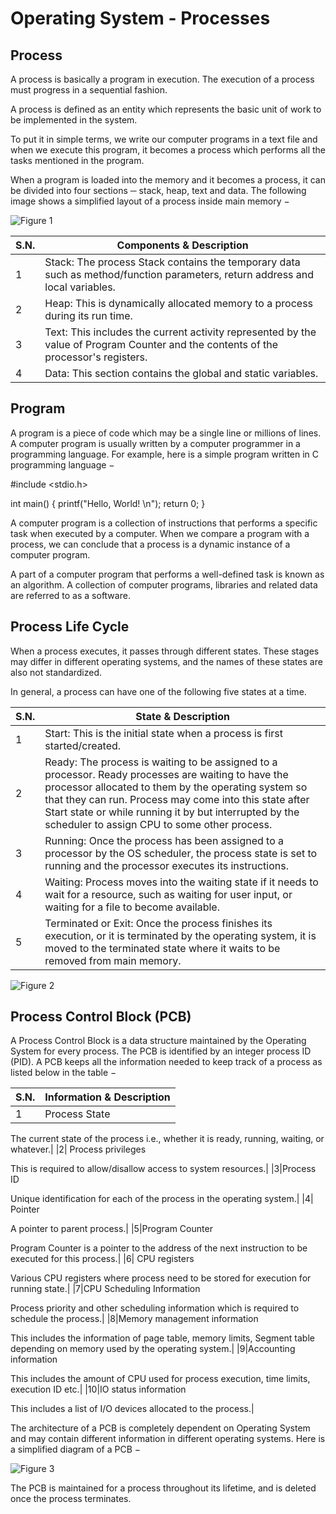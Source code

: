 # Operating System - Processes

## Process
A process is basically a program in execution. The execution of a process must progress in a sequential fashion.

A process is defined as an entity which represents the basic unit of work to be implemented in the system.

To put it in simple terms, we write our computer programs in a text file and when we execute this program, it becomes a process which performs all the tasks mentioned in the program.

When a program is loaded into the memory and it becomes a process, it can be divided into four sections ─ stack, heap, text and data. The following image shows a simplified layout of a process inside main memory −

![Figure 1](https://github.com/lacie-life/Robot/blob/master/Operating-System/6-Processes/process_components.jpg?raw=true)

|S.N.|Components & Description|
|----|------------------------|
|1|Stack: The process Stack contains the temporary data such as method/function parameters, return address and local variables.|
|2|Heap: This is dynamically allocated memory to a process during its run time.|
|3|Text: This includes the current activity represented by the value of Program Counter and the contents of the processor's registers.|
|4|Data: This section contains the global and static variables.|

## Program
A program is a piece of code which may be a single line or millions of lines. A computer program is usually written by a computer programmer in a programming language. For example, here is a simple program written in C programming language −

#include <stdio.h>

int main() {
   printf("Hello, World! \n");
   return 0;
}

A computer program is a collection of instructions that performs a specific task when executed by a computer. When we compare a program with a process, we can conclude that a process is a dynamic instance of a computer program.

A part of a computer program that performs a well-defined task is known as an algorithm. A collection of computer programs, libraries and related data are referred to as a software.

## Process Life Cycle
When a process executes, it passes through different states. These stages may differ in different operating systems, and the names of these states are also not standardized.

In general, a process can have one of the following five states at a time.

|S.N.|State & Description|
|----|-------------------|
|1|Start: This is the initial state when a process is first started/created.|
|2|Ready: The process is waiting to be assigned to a processor. Ready processes are waiting to have the processor allocated to them by the operating system so that they can run. Process may come into this state after Start state or while running it by but interrupted by the scheduler to assign CPU to some other process.|
|3|Running: Once the process has been assigned to a processor by the OS scheduler, the process state is set to running and the processor executes its instructions.|
|4|Waiting: Process moves into the waiting state if it needs to wait for a resource, such as waiting for user input, or waiting for a file to become available.|
|5|Terminated or Exit: Once the process finishes its execution, or it is terminated by the operating system, it is moved to the terminated state where it waits to be removed from main memory.|

![Figure 2](https://github.com/lacie-life/Robot/blob/master/Operating-System/6-Processes/process_state.jpg?raw=true)

## Process Control Block (PCB)
A Process Control Block is a data structure maintained by the Operating System for every process. The PCB is identified by an integer process ID (PID). A PCB keeps all the information needed to keep track of a process as listed below in the table −

|S.N.|Information & Description|
|----|-------------------------|
|1|Process State

The current state of the process i.e., whether it is ready, running, waiting, or whatever.|
|2|	
Process privileges

This is required to allow/disallow access to system resources.|
|3|Process ID

Unique identification for each of the process in the operating system.|
|4|	
Pointer

A pointer to parent process.|
|5|Program Counter

Program Counter is a pointer to the address of the next instruction to be executed for this process.|
|6|	
CPU registers

Various CPU registers where process need to be stored for execution for running state.|
|7|CPU Scheduling Information

Process priority and other scheduling information which is required to schedule the process.|
|8|Memory management information

This includes the information of page table, memory limits, Segment table depending on memory used by the operating system.|
|9|Accounting information

This includes the amount of CPU used for process execution, time limits, execution ID etc.|
|10|IO status information

This includes a list of I/O devices allocated to the process.|

The architecture of a PCB is completely dependent on Operating System and may contain different information in different operating systems. Here is a simplified diagram of a PCB −

![Figure 3](https://github.com/lacie-life/Robot/blob/master/Operating-System/6-Processes/pcb.jpg?raw=true)

The PCB is maintained for a process throughout its lifetime, and is deleted once the process terminates.